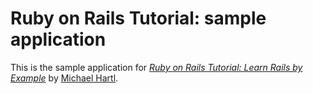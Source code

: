# Ruby on Rails Tutorial: sample application
This is the sample application for
[*Ruby on Rails Tutorial: Learn Rails by Example*](http://railstutorial.org/) by [Michael Hartl](http://michaelhartl.com/).